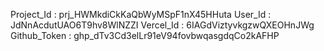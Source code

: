 Project_Id : prj_HWMkdiCkKaQbWyMSpF1nX45HHuta
User_Id : JdNnAcdutUAO6T9hv8WlNZZI
Vercel_Id : 6IAGdViztyvkgzwQXEOHnJWg
Github_Token : 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